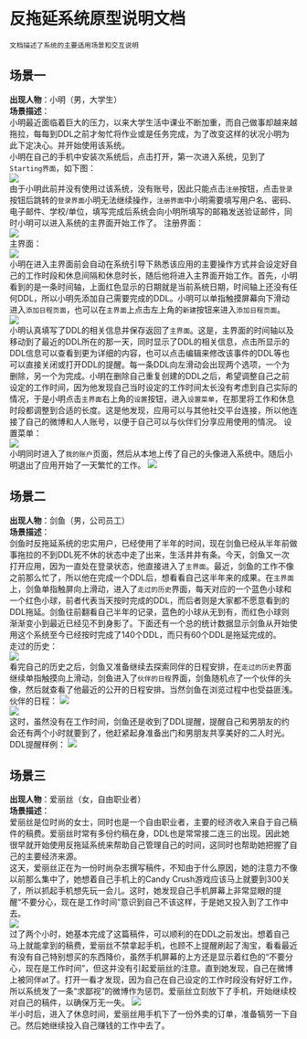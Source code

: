 # 反拖延系统原型说明文档
`文档描述了系统的主要适用场景和交互说明`

## 场景一
**出现人物**：小明（男，大学生）  
**场景描述**：  
小明最近面临着巨大的压力，以来大学生活中课业不断加重，而自己做事却越来越拖拉，每每到DDL之前才匆忙将作业或是任务完成，为了改变这样的状况小明为此下定决心。并开始使用该系统。  
小明在自己的手机中安装次系统后，点击打开，第一次进入系统，见到了`Starting界面`，如下图：  
![](/prototype/Starting.png)  
由于小明此前并没有使用过该系统，没有账号，因此只能点击`注册`按钮，点击`登录`按钮后跳转的`登录界面`小明无法继续操作，`注册界面`中小明需要填写用户名、密码、电子邮件、学校/单位，填写完成后系统会向小明所填写的邮箱发送验证邮件，同时小明可以进入系统的主界面开始工作了。
注册界面：  
![](/prototype/Signup.png)  
主界面：  
![](/prototype/home.png)  
小明在进入主界面前会自动在系统引导下熟悉该应用的主要操作方式并会设定好自己的工作时段和休息间隔和休息时长，随后他将进入主界面开始工作。首先，小明看到的是一条时间轴，上面红色显示的日期就是当前系统日期，时间轴上还没有任何DDL，所以小明先添加自己需要完成的DDL。小明可以单指触摸屏幕向下滑动进入`添加日程页面`，也可以在`主界面`上点击左上角的`新建`按钮来进入`添加日程页面`。  
![](/prototype/NewEvent.png)  
小明认真填写了DDL的相关信息并保存返回了`主界面`。这是，主界面的时间轴以及移动到了最近的DDL所在的那一天，同时显示了DDL的相关信息，点击所显示的DDL信息可以查看到更为详细的内容，也可以点击编辑来修改该事件的DDL等也可以直接关闭或打开DDL的提醒。每一条DDL向左滑动会出现两个选项，一个为删除，另一个为完成。小明在删除自己重复创建的DDL之后，希望调整自己之前设定的工作时间，因为他发现自己当时设定的工作时间太长没有考虑到自己实际的情况，于是小明点击`主界面`右上角的`设置`按钮，进入`设置菜单`，在那里将工作和休息时段都调整到合适的长度。这是他发现，应用可以与其他社交平台连接，所以他连接了自己的微博和人人账号，以便于自己可以与伙伴们分享应用使用的情况。
设置菜单：  
![](/prototype/settings.png)  
小明同时进入了`我的账户`页面，然后从本地上传了自己的头像进入系统中。随后小明退出了应用开始了一天繁忙的工作。
![](/prototype/userpage.png)

## 场景二
**出现人物**：剑鱼（男，公司员工）  
**场景描述**：  
剑鱼时反拖延系统的忠实用户，已经使用了半年的时间，现在剑鱼已经从半年前做事拖拉的不到DDL死不休的状态中走了出来，生活井井有条。今天，剑鱼又一次打开应用，因为一直处在登录状态，他直接进入了`主界面`。最近，剑鱼的工作不像之前那么忙了，所以他在完成一个DDL后，想看看自己这半年来的成果。在`主界面`上，剑鱼单指触屏向上滑动，进入了`走过的历史`界面，每天对应的一个蓝色小球和一个红色小球，前者代表当天按时完成的DDL，而后者则是大家都不愿意看到的DDL拖延。剑鱼往前翻看自己半年的记录，蓝色的小球从无到有，而红色小球则渐渐变小到最近已经见不到身影了。下面还有一个总的统计数据显示剑鱼从开始使用这个系统至今已经按时完成了140个DDL，而只有60个DDL是拖延完成的。  
走过的历史：  
![](/prototype/statistic.png)  
看完自己的历史之后，剑鱼又准备继续去探索同伴的日程安排，在`走过的历史`界面继续单指触摸向上滑动，剑鱼进入了`伙伴的日程`界面，剑鱼随机点了一个伙伴的头像，然后就查看了他最近的公开的日程安排。当然剑鱼在浏览过程中也受益匪浅。
伙伴的日程：
![](/prototype/others.png)  
![](/prototype/othershome.png)  
这时，虽然没有在工作时间，剑鱼还是收到了DDL提醒，提醒自己和男朋友的约会还有两个小时就要到了，他赶紧起身准备出门和男朋友共享美好的二人时光。
DDL提醒样例：
![](/prototype/alert.png)

## 场景三
**出现人物**：爱丽丝（女，自由职业者）  
**场景描述**：  
爱丽丝是位时尚的女士，同时也是一个自由职业者，主要的经济收入来自于自己稿件的稿费。爱丽丝时常有多份约稿在身，DDL也是常常接二连三的出现。因此她很早就开始使用反拖延系统来帮助自己管理自己的时间，这同时也帮助她把握了自己的主要经济来源。  
这天，爱丽丝正在为一份时尚杂志撰写稿件，不知由于什么原因，她的注意力不像以前那么集中了，她想着自己手机上的Candy Crush游戏应该马上就要到300关了，所以抓起手机想先玩一会儿。这时，她发现自己手机屏幕上非常显眼的提醒“不要分心，现在是工作时间”意识到自己不该这样，于是她又投入到了工作中去。  
![](/prototype/workingtime.png)  
过了两个小时，她基本完成了这篇稿件，可以顺利的在DDL之前发出。想着自己马上就能拿到的稿费，爱丽丝不禁拿起手机，也顾不上提醒刷起了淘宝，看看最近有没有自己特别想买的东西降价，虽然手机屏幕的上方还是显示着红色的“不要分心，现在是工作时间”，但这并没有引起爱丽丝的注意。直到她发现，自己在微博上被同伴at了。打开一看才发现，因为自己在自己设定的工作时段没有好好工作，所以系统发了一条“求鄙视”的微博作为惩罚。爱丽丝立刻放下了手机，开始继续校对自己的稿件，以确保万无一失。
![](/prototype/workingtime2.png)  
半小时后，进入了休息时间，爱丽丝用手机下了一份外卖的订单，准备犒劳一下自己。然后她继续投入自己赚钱的工作中去了。